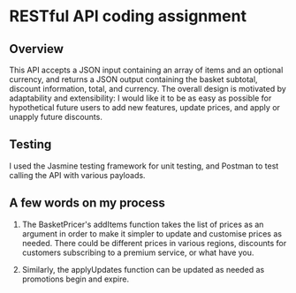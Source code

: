 # RESTful API coding assignment

## Overview

This API accepts a JSON input containing an array of items and an optional currency, and returns a JSON output containing the basket subtotal, discount information, total, and currency. The overall design is motivated by adaptability and extensibility: I would like it to be as easy as possible for hypothetical future users to add new features, update prices, and apply or unapply future discounts.

## Testing

I used the Jasmine testing framework for unit testing, and Postman to test calling the API with various payloads.

## A few words on my process

1. The BasketPricer's addItems function takes the list of prices as an argument in order to make it simpler to update and customise prices as needed. There could be different prices in various regions, discounts for customers subscribing to a premium service, or what have you.

2. Similarly, the applyUpdates function can be updated as needed as promotions begin and expire. 
